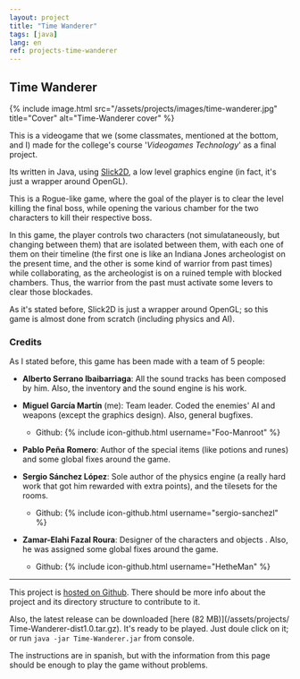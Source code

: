 ```yaml
---
layout: project
title: "Time Wanderer"
tags: [java]
lang: en
ref: projects-time-wanderer
---
```


## Time Wanderer

{% include image.html
	src="/assets/projects/images/time-wanderer.jpg"
	title="Cover"
	alt="Time-Wanderer cover"
%}

This is a videogame that we (some classmates, mentioned at the bottom, and I) made for
the college's course '_Videogames Technology_' as a final project.

Its written in Java, using [Slick2D](http://slick.ninjacave.com/), a low level graphics
engine (in fact, it's just a wrapper around OpenGL).


This is a Rogue-like game, where the goal of the player is to clear the level killing
the final boss, while opening the various chamber for the two characters to kill their
respective boss.

In this game, the player controls two characters (not simulataneously, but changing
between them) that are isolated between them, with each one of them on their timeline
(the first one is like an Indiana Jones archeologist on the present time, and the other
is some kind of warrior from past times) while collaborating, as the archeologist is on a
ruined temple with blocked chambers. Thus, the warrior from the past must activate some
levers to clear those blockades.


As it's stated before, Slick2D is just a wrapper around OpenGL; so this game is almost
done from scratch (including physics and AI).

### Credits

As I stated before, this game has been made with a team of 5 people:

  - **Alberto Serrano Ibaibarriaga**: All the sound tracks has been composed by him. Also,
	the inventory and the sound engine is his work.

  - **Miguel García Martín** (me): Team leader. Coded the enemies' AI and weapons
	(except the graphics design). Also, general bugfixes.

	  - Github: {% include icon-github.html username="Foo-Manroot" %}

  - **Pablo Peña Romero**: Author of the special items (like potions and runes) and some
	global fixes around the game.

  - **Sergio Sánchez López**: Sole author of the physics engine (a really hard work that
	got him rewarded with extra points), and the tilesets for the rooms.

	  - Github: {% include icon-github.html username="sergio-sanchezl" %}

  - **Zamar-Elahi Fazal Roura**: Designer of the characters and objects . Also, he was
	assigned some global fixes around the game.

	  - Github: {% include icon-github.html username="HetheMan" %}

----

This project is [hosted on Github](https://github.com/Foo-Manroot/Time-Wanderer). There
should be more info about the project and its directory structure to contribute to it.


Also, the latest release can be downloaded [here (82 MB)](/assets/projects/
Time-Wanderer-dist1.0.tar.gz).
It's ready to be played. Just doule click on it; or run `java -jar Time-Wanderer.jar`
from console.


The instructions are in spanish, but with the information from this page should be
enough to play the game without problems.
